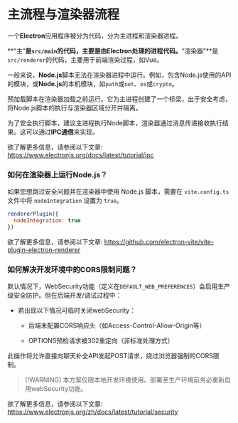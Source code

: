 # 主流程与渲染器流程

一个**Electron**应用程序被分为代码，分为主进程和渲染器进程。

**“主”**是`src/main`的代码，主要是由Electron处理的进程代码。**“渲染器”**是`src/renderer`的代码，主要用于前端渲染过程，如Vue。

一般来说，**Node.js**脚本无法在渲染器进程中运行。例如，包含Node.js使用的API的模块，或**Node.js**的本机模块，如`path`或`net`、`os`或`crypto`。

预加载脚本在渲染器加载之前运行。它为主进程创建了一个桥梁，出于安全考虑，将Node.js脚本的执行与渲染器区域分开并隔离。

为了安全执行脚本，建议主进程执行Node脚本，渲染器通过消息传递接收执行结果。这可以通过**IPC通信**来实现。

欲了解更多信息，请参阅以下文章: https://www.electronjs.org/docs/latest/tutorial/ipc

### 如何在渲染器上运行Node.js？

如果您想跳过安全问题并在渲染器中使用 Node.js 脚本，需要在 `vite.config.ts` 文件中将 `nodeIntegration` 设置为 `true`。

```javascript
rendererPlugin({
  nodeIntegration: true
})
```

欲了解更多信息，请参阅以下文章: https://github.com/electron-vite/vite-plugin-electron-renderer

### 如何解决开发环境中的CORS限制问题？

默认情况下，WebSecurity功能（定义在`DEFAULT_WEB_PREFERENCES`）会启用生产级安全防护。但在后端开发/调试过程中：

- 若出现以下情况可临时关闭webSecurity：

  - 后端未配置CORS响应头（如Access-Control-Allow-Origin等）

  - OPTIONS预检请求被302重定向（非标准处理方式）

此操作将允许直接向聊天补全API发起POST请求，绕过浏览器强制的CORS限制。

> [!WARNING] 本方案仅限本地开发环境使用。部署至生产环境前务必重新启用webSecurity功能。

欲了解更多信息，请参阅以下文章: https://www.electronjs.org/zh/docs/latest/tutorial/security
